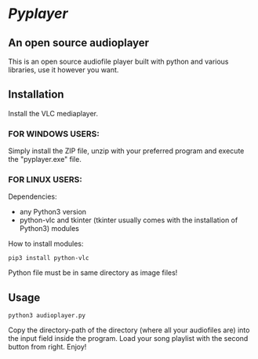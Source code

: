 # *Pyplayer*

## An open source audioplayer
This is an open source audiofile player built with python and various libraries, use it however you want.

## Installation

Install the VLC mediaplayer.

### FOR WINDOWS USERS:
Simply install the ZIP file, unzip with your preferred program and execute the "pyplayer.exe" file.

### FOR LINUX USERS:
Dependencies:
- any Python3 version 
- python-vlc and tkinter (tkinter usually comes with the installation of Python3) modules

How to install modules:
```
pip3 install python-vlc
```

Python file must be in same directory as image files!

## Usage
```
python3 audioplayer.py
```

Copy the directory-path of the directory (where all your audiofiles are) into the input field inside the program.
Load your song playlist with the second button from right.
Enjoy!
